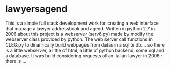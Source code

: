 # lawyersagend
This is a simple full stack development work for creating a web interface that manage a lawyer addressbook and agend.
Written in python 2.7 in 2006 about this project is a webserver (serv6.py) made by modify the webserver class provided by python.
The web server call functions in CLEG.py to dinamically build webpages from datas in a sqlite db.... 
so there is a little webserver, a little of html, a little of python backend, some sql and a database.
It was build considering requests of an italian lawyer in 2006 : there is ...
